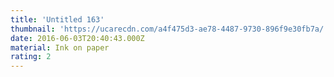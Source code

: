 ```yaml
---
title: 'Untitled 163'
thumbnail: 'https://ucarecdn.com/a4f475d3-ae78-4487-9730-896f9e30fb7a/'
date: 2016-06-03T20:40:43.000Z
material: Ink on paper
rating: 2
---
```

